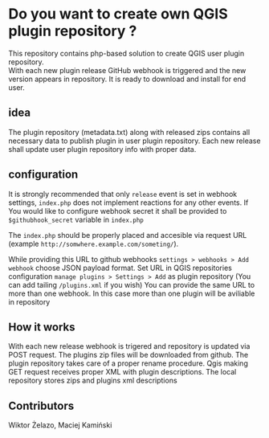 Do you want to create own QGIS plugin repository ?
===================================================

This repository contains php-based solution to create QGIS user plugin repository.  
With each new plugin release GitHub webhook is triggered and the new version appears in repository. It is ready to download and install for end user.

idea
-----
The plugin repository (metadata.txt) along with released zips contains all necessary data to publish plugin in user plugin repository.
Each new release shall update user plugin repository info with proper data. 

configuration
--------------
It is strongly recommended that only `release` event is set in webhook settings, `index.php` does not implement reactions for any other events.
If You would like to configure webhook secret it shall be provided to `$githubhook_secret` variable in `index.php` 

The `index.php` should be properly placed and accesible via request URL (example `http://somwhere.example.com/someting/`).

While providing this URL to github webhooks `settings > webhooks > Add webhook` choose JSON payload format.
Set URL in QGIS repositories configuration `manage plugins > Settings > Add` as plugin repository (You can add tailing `/plugins.xml` if you wish)
You can provide the same URL to more than one webhook. In this case more than one plugin will be aviliable in repository

How it works
-------------

With each new release webhook is trigered and repository is updated via POST request.
The plugins zip files will be downloaded from github. The plugin repository takes care of a proper rename procedure.
Qgis making GET request receives proper XML with plugin descriptions.
The local repository stores zips and plugins xml descriptions

Contributors 
-------------

Wiktor Żelazo, Maciej Kamiński

